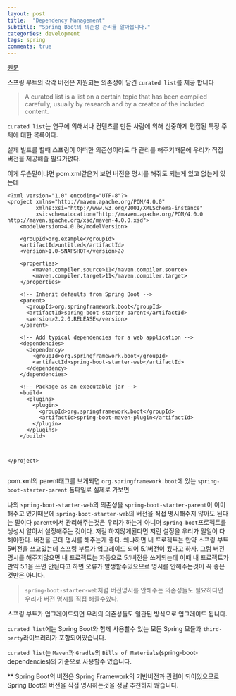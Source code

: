 ```yaml
---
layout: post
title:  "Dependency Management"
subtitle: "Spring Boot의 의존성 관리를 알아봅니다."
categories: development
tags: spring
comments: true
---
```


[원문](https://docs.spring.io/spring-boot/docs/current/reference/htmlsingle/#using.build-systems.dependency-management)

스프링 부트의 각각 버전은 지원되는 의존성이 담긴 `curated list`를 제공 합니다

> A curated list is a list on a certain topic that has been compiled carefully, usually by research and by a creator of the included content.

`curated list`는 연구에 의해서나 컨텐츠를 만든 사람에 의해 신중하게 편집된 특정 주제에 대한 목록이다.

실제 빌드를 할때 스프링이 어떠한 의존성이라도 다 관리를 해주기때문에 우리가 직접 버전을 제공해줄 필요가없다.

이게 무슨말이냐면 pom.xml같은거 보면 버전을 명시를 해줘도 되는게 있고 없는게 있는데

```
<?xml version="1.0" encoding="UTF-8"?>
<project xmlns="http://maven.apache.org/POM/4.0.0"
         xmlns:xsi="http://www.w3.org/2001/XMLSchema-instance"
         xsi:schemaLocation="http://maven.apache.org/POM/4.0.0 http://maven.apache.org/xsd/maven-4.0.0.xsd">
    <modelVersion>4.0.0</modelVersion>

    <groupId>org.example</groupId>
    <artifactId>untitled</artifactId>
    <version>1.0-SNAPSHOT</version>∂∂

    <properties>
        <maven.compiler.source>11</maven.compiler.source>
        <maven.compiler.target>11</maven.compiler.target>
    </properties>

    <!-- Inherit defaults from Spring Boot -->
    <parent>
      <groupId>org.springframework.boot</groupId>
      <artifactId>spring-boot-starter-parent</artifactId>
      <version>2.2.0.RELEASE</version>
    </parent>

    <!-- Add typical dependencies for a web application -->
    <dependencies>
      <dependency>
        <groupId>org.springframework.boot</groupId>
        <artifactId>spring-boot-starter-web</artifactId>
      </dependency>
    </dependencies>

    <!-- Package as an executable jar -->
    <build>
      <plugins>
        <plugin>
          <groupId>org.springframework.boot</groupId>
          <artifactId>spring-boot-maven-plugin</artifactId>
        </plugin>
      </plugins>
    </build>



</project>


```

pom.xml의 parent태그를 보게되면 `org.springframework.boot`에 있는 `spring-boot-starter-parent` 폼파일로 실제로 가보면

나의 `spring-boot-starter-web`의 의존성을 `spring-boot-starter-parent`이 이미 해주고 있기때문에 `spring-boot-starter-web`의 버전을 직접 명시해주지 않아도 된다는 말이다 `parent`에서 관리해주는것은 우리가 하는게 아니며 `spring-boot`프로젝트를 생성시 알아서 설정해주는 것이다. 저걸 하지않게된다면 저런 설정을 우리가 일일이 다해야한다. 버전을 근데 명시를 해주는게 좋다. 왜냐하면 내 프로젝트는 만약 스프링 부트 5버전을 쓰고있는데 스프링 부트가 업그레이드 되어 5.1버전이 됬다고 하자. 그럼 버전명시를 해주지않으면 내 프로젝트는 자동으로 5.1버전을 쓰게되는데 이때 내 프로젝트가 만약 5.1을 쓰면 안된다고 하면 오류가 발생할수있으므로 명시를 안해주는것이 꼭 좋은것만은 아니다.

> `spring-boot-starter-web`처럼 버전명시를 안해주는 의존성들도 필요하다면 우리가 버전 명시를 직접 해줄수있다.

스프링 부트가 업그레이드되면 우리의 의존성들도 일관된 방식으로 업그레이드 됩니다.

`curated list`에는 Spring Boot와 함께 사용할수 있는 모든 Spring 모듈과 `third-party`라이브러리가 포함되어있습니다.

`curated list`는 `Maven`과 `Gradle`의 `Bills of Materials`(spring-boot-dependencies)의 기준으로 사용할수 있습니다.

\*\* Spring Boot의 버전은 Spring Framework의 기반버전과 관련이 되어있으므로 Spring Boot의 버전을 직접 명시하는것을 정말 추천하지 않습니다.